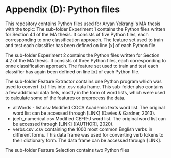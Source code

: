 # Appendix (D): Python files

This repository contains Python files used for Aryan Yekrangi's MA thesis with the topic: 
The sub-folder Experiment 1 contains the Python files written for Section 4.1 of the MA thesis. It consists of five Python files, each corresponding to one classification approach. The feature set used to train and test each classifier has been defined on line [x] of each Python file.

The sub-folder Experiment 2 contains the Python files written for Section 4.2 of the MA thesis. It consists of three Python files, each corresponding to onne classification approach. The feature set used to train and test each classifier has again been defined on line [x] of each Python file.

The sub-folder Feature Extractor contains one Python program which was used to convert .txt files into .csv data frame. This sub-folder also contains a few additional data fiels, mostly in the form of word lists, which were used to calculate some of the features or preprocess the data.
- allWords - list.csv     Modified COCA Academic texts word list. The original word list can be accessed through [LINK] (Davies & Gardner, 2013).
- jcefr_numerical.csv     Modified CEFR-J word list. The original word list can be accessed through [LINK] ([AUTHOR], 2020).
- verbs.csv               .csv containing the 1000 most common English verbs in different forms. This data frame was used for converting verb tokens to their dictionary form. The data frame can be accessed through [LINK].

The sub-folder Feature Selection contains two Python files

